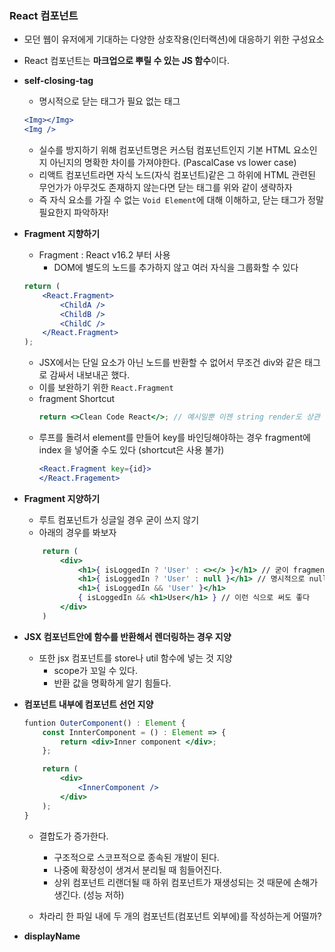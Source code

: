 ### React 컴포넌트
- 모던 웹이 유저에게 기대하는 다양한 상호작용(인터랙션)에 대응하기 위한 구성요소
- React 컴포넌트는 **마크업으로 뿌릴 수 있는 JS 함수**이다.

- **self-closing-tag**
    - 명시적으로 닫는 태그가 필요 없는 태그
    ```jsx
    <Img></Img>
    <Img />
    ```

    - 실수를 방지하기 위해 컴포넌트명은 커스텀 컴포넌트인지 기본 HTML 요소인지 아닌지의 명확한 차이를 가져야한다. (PascalCase vs lower case)
    - 리액트 컴포넌트라면 자식 노드(자식 컴포넌트)같은 그 하위에 HTML 관련된 무언가가 아무것도 존재하지 않는다면 닫는 태그를 위와 같이 생략하자 
    - 즉 자식 요소를 가질 수 없는 `Void Element`에 대해 이해하고, 닫는 태그가 정말 필요한지 파악하자!


- **Fragment 지향하기**
    - Fragment : React v16.2 부터 사용
        - DOM에 별도의 노드를 추가하지 않고 여러 자식을 그룹화할 수 있다
    ```jsx
    return (
        <React.Fragment>
            <ChildA />
            <ChildB />
            <ChildC />
        </React.Fragment>
    );
    ```
    - JSX에서는 단일 요소가 아닌 노드를 반환할 수 없어서 무조건 div와 같은 태그로 감싸서 내보내곤 했다.
    - 이를 보완하기 위한 `React.Fragment`
    - fragment Shortcut
        ```jsx
        return <>Clean Code React</>; // 예시일뿐 이젠 string render도 상관 없어짐
        ```
    - 루프를 돌려서 element를 만들어 key를 바인딩해야하는 경우 fragment에 index 을 넣어줄 수도 있다 (shortcut은 사용 불가)
        ```jsx
        <React.Fragment key={id}>
        </React.Fragement>
        ```

- **Fragment 지양하기**
    - 루트 컴포넌트가 싱글일 경우 굳이 쓰지 않기
    - 아래의 경우를 봐보자
    ```jsx
        return (
            <div>
                <h1>{ isLoggedIn ? 'User' : <></> }</h1> // 굳이 fragment를 반환할 필요 없음
                <h1>{ isLoggedIn ? 'User' : null }</h1> // 명시적으로 null을 반환하거나
                <h1>{ isLoggedIn && 'User' }</h1> 
                { isLoggedIn && <h1>User</h1> } // 이런 식으로 써도 좋다
            </div>
        )
    ```

- **JSX 컴포넌트안에 함수를 반환해서 렌더링하는 경우 지양**
    - 또한 jsx 컴포넌트를 store나 util 함수에 넣는 것 지양
        - scope가 꼬일 수 있다.
        - 반환 값을 명확하게 알기 힘들다.


- **컴포넌트 내부에 컴포넌트 선언 지양**
    ```jsx
    funtion OuterComponent() : Element {
        const InnterComponent = () : Element => {
            return <div>Inner component </div>;
        };

        return (
            <div>
                <InnerComponent />
            </div>
        );
    }
    ```
    - 결합도가 증가한다.
        - 구조적으로 스코프적으로 종속된 개발이 된다.
        - 나중에 확장성이 생겨서 분리될 때 힘들어진다.
        - 상위 컴포넌트 리랜더될 때 하위 컴포넌트가 재생성되는 것 때문에 손해가 생긴다. (성능 저하)

    - 차라리 한 파일 내에 두 개의 컴포넌트(컴포넌트 외부에)를 작성하는게 어떨까? 

- **displayName**

